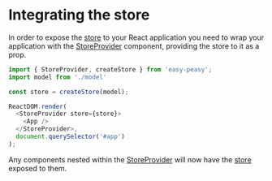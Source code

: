 # Integrating the store

In order to expose the [store](/api/store) to your React application you need to wrap your application with the [StoreProvider](/api/store-provider) component, providing the store to it as a prop.

```javascript
import { StoreProvider, createStore } from 'easy-peasy';
import model from './model'

const store = createStore(model);

ReactDOM.render(
  <StoreProvider store={store}>
    <App />
  </StoreProvider>,
  document.querySelector('#app')
);
```

Any components nested within the [StoreProvider](/api/store-provider) will now have the [store](/api/store) exposed to them.